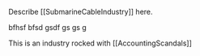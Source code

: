 Describe [[SubmarineCableIndustry]] here.

bfhsf
bfsd
gsdf
gs
gs
g

This is an industry rocked with [[AccountingScandals]]